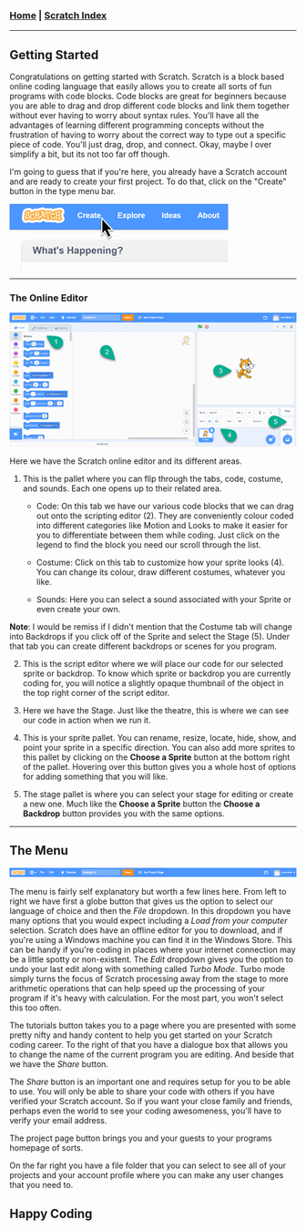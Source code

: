 <!---
layout: page
title: "Scratch - Getting Started"
permalink: https://Carreiroa.github.io/ScratchGettingStarted/
--->
### [Home](/index) | [Scratch Index](/ScratchIndex)

---

## Getting Started

Congratulations on getting started with Scratch. Scratch is a block based online coding language that easily allows you to create all sorts of fun programs with code blocks. Code blocks are great for beginners because you are able to drag and drop different code blocks and link them together without ever having to worry about syntax rules. You'll have all the advantages of learning different programming concepts without the frustration of having to worry about the correct way to type out a specific piece of code. You'll just drag, drop, and connect. Okay, maybe I over simplify a bit, but its not too far off though.

I'm going to guess that if you're here, you already have a Scratch account and are ready to create your first project. To do that, click on the "Create" button in the type menu bar.

![Create](/sgsImage01.gif)

---
### The Online Editor
![Editor](/sgsImage02.gif)

Here we have the Scratch online editor and its different areas.

1. This is the pallet where you can flip through the tabs, code, costume, and sounds. Each one opens up to their related area.

    * Code: On this tab we have our various code blocks that we can drag out onto the scripting editor (2). They are conveniently colour coded into different categories like Motion and Looks to make it easier for you to differentiate between them while coding. Just click on the legend to find the block you need our scroll through the list.

    * Costume: Click on this tab to customize how your sprite looks (4). You can change its colour, draw different costumes, whatever you like.

    * Sounds: Here you can select a sound associated with your Sprite or even create your own.

**Note**: I would be remiss if I didn't mention that the Costume tab will change into Backdrops if you click off of the Sprite and select the Stage (5). Under that tab you can create different backdrops or scenes for you program.

2. This is the script editor where we will place our code for our selected sprite or backdrop. To know which sprite or backdrop you are currently coding for, you will notice a slightly opaque thumbnail of the object in the top right corner of the script editor.

3. Here we have the Stage. Just like the theatre, this is where we can see our code in action when we run it.

4. This is your sprite pallet. You can rename, resize, locate, hide, show, and point your sprite in a specific direction. You can also add more sprites to this pallet by clicking on the **Choose a Sprite** button at the bottom right of the pallet. Hovering over this button gives you a whole host of options for adding something that you will like.

5. The stage pallet is where you can select your stage for editing or create a new one. Much like the **Choose a Sprite** button the **Choose a Backdrop** button provides you with the same options.
---
## The Menu
![Menu](/sgsImage03.gif)

The menu is fairly self explanatory but worth a few lines here. From left to right we have first a globe button that gives us the option to select our language of choice and then the *File* dropdown. In this dropdown you have many options that you would expect including a *Load from your computer* selection. Scratch does have an offline editor for you to download, and if you're using a Windows machine you can find it in the Windows Store. This can be handy if you're coding in places where your internet connection may be a little spotty or non-existent. The *Edit* dropdown gives you the option to undo your last edit along with something called *Turbo Mode*. Turbo mode simply turns the focus of Scratch processing away from the stage to more arithmetic operations that can help speed up the processing of your program if it's heavy with calculation. For the most part, you won't select this too often.

The tutorials button takes you to a page where you are presented with some pretty nifty and handy content to help you get started on your Scratch coding career. To the right of that you have a dialogue box that allows you to change the name of the current program you are editing. And beside that we have the *Share* button.

The *Share* button is an important one and requires setup for you to be able to use. You will only be able to share your code with others if you have verified your Scratch account. So if you want your close family and friends, perhaps even the world to see your coding awesomeness, you'll have to verify your email address.

The project page button brings you and your guests to your programs homepage of sorts.

On the far right you have a file folder that you can select to see all of your projects and your account profile where you can make any user changes that you need to.

## Happy Coding
